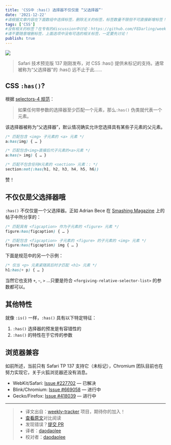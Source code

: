 ```yaml
---
title: 'CSS中 :has() 选择器不仅仅是 “父选择器”'
date: '2021-12-22'
#请根据文章内容在下面数组中选择标签，删除无关的标签，标签数量不限但不可直接新增标签！
tags: ['CSS']
#没有相关的标签？在专有的discussion中讨论：https://github.com/FEDarling/weekly-tracker/discussions/51#discussion-3827174
#请不要随意增删标签，上面选项中没有可选的相关标签，一定要先讨论！
publish: true
---
```


![](https://cdn.jsdelivr.net/gh/daodaolee/photobed@main/img/20220104151801.png)

<!--以上是预览信息，图片一张或限制百字左右，前者优先-->
<!-- more -->

> Safari 技术预览版 137 刚刚发布，对 CSS :has() 提供未标记的支持。通常被称为“父选择器”的 :has() 远不止于此……

## CSS `:has()`?

根据 [selectors-4 规范](https://drafts.csswg.org/selectors-4/#has-pseudo)：

> 如果任何带参数的选择器至少匹配一个元素，那么`:has()` 伪类就代表一个元素。

该选择器被称为“父选择器”，默认情况确实允许您选择具有某些子元素的父元素。

```css
/* 匹配包含 <img> 子元素的 <a> 元素 */
a:has(img) { … }

/* 匹配包含<img>直接后代子元素的<a>元素 */
a:has(> img) { … }

/* 匹配不包含任何H元素的 <section> 元素：: */
section:not(:has(h1, h2, h3, h4, h5, h6))
```

赞！

## 不仅仅是父选择器哦

`:has()` 不仅仅是一个父选择器。正如 Adrian Bece 在 [Smashing Magazine](https://www.smashingmagazine.com/2021/06/has-native-css-parent-selector/#css-has-pseudo-class-specification) 上的帖子中所分享的：

```css
/* 匹配具有 <figcaption> 作为子元素的 <figure> 元素 */
figure:has(figcaption) { … }

/* 匹配包含 <figcaption> 子元素的 <figure> 的子元素的 <img> 元素 */
figure:has(figcaption) img { … }
```

下面是规范中的另一个示例：

```css
/* 仅当 <p> 元素紧随其后时才匹配 <h1> 元素 */
h1:has(+ p) { … }
```

当然它也支持 `+`, `~`, `>` …只要是符合 `<forgiving-relative-selector-list>` 的参数都可以。

## 其他特性

就像 `:is()` 一样，`:has()` 具有以下特定特征：

1. `:has()` 选择器的预发是有容错性的
2. `:has()` 的特性在于它传的参数

## 浏览器兼容

如前所述，当前只有 Safari TP 137 支持它（未标记），Chromium 团队目前也在努力实现它，关于火狐浏览器还没有消息。

-   WebKit/Safari: [Issue #227702](https://bugs.webkit.org/show_bug.cgi?id=227702) — 已解决
-   Blink/Chromium: [Issue #669058](https://bugs.chromium.org/p/chromium/issues/detail?id=669058) — 进行中
-   Gecko/Firefox: [Issue #418039](https://bugzilla.mozilla.org/show_bug.cgi?id=418039) — 进行中

---

> -   译文出自：[weekly-tracker](https://github.com/FEDarling/weekly-tracker) 项目，期待你的加入！
> -   [查看原文](https://www.bram.us/2021/12/21/the-css-has-selector-is-way-more-than-a-parent-selector/?utm_source=CSS-Weekly&utm_campaign=Issue-486&utm_medium=web)对比阅读
> -   发现错误？[提交 PR](https://github.com/FEDarling/weekly-tracker/blob/main/weeklys/css_weekly/486/has_selector.md)
> -   译者：[daodaolee](https://github.com/daodaolee)
> -   校对者：[daodaolee](https://github.com/daodaolee)
